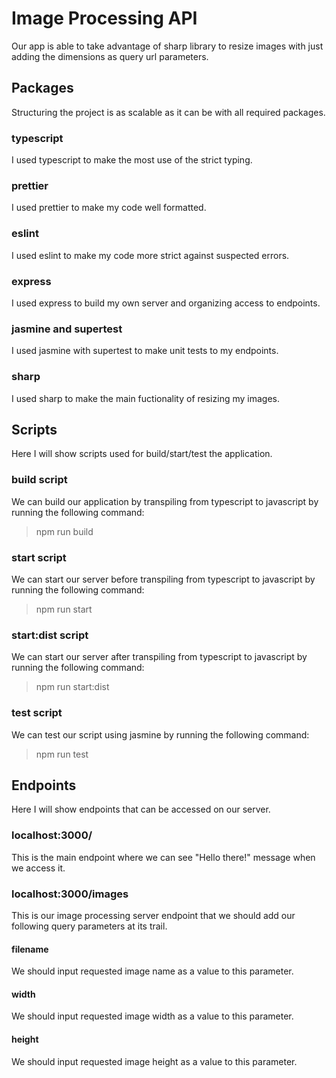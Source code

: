 # Image Processing API
Our app is able to take advantage of sharp library to resize images with just adding the dimensions as query url parameters. 

## Packages
Structuring the project is as scalable as it can be with all required packages.
### typescript
I used typescript to make the most use of the strict typing.
### prettier
I used prettier to make my code well formatted.
### eslint
I used eslint to make my code more strict against suspected errors.
### express
I used express to build my own server and organizing access to endpoints.
### jasmine and supertest
I used jasmine with supertest to make unit tests to my endpoints.
### sharp
I used sharp to make the main fuctionality of resizing my images.

## Scripts
Here I will show scripts used for build/start/test the application.
### build script
We can build our application by transpiling from typescript to javascript by running the following command:
> npm run build
### start script
We can start our server before transpiling from typescript to javascript by running the following command:
> npm run start
### start:dist script
We can start our server after transpiling from typescript to javascript by running the following command:
> npm run start:dist
### test script
We can test our script using jasmine by running the following command:
> npm run test

## Endpoints
Here I will show endpoints that can be accessed on our server.
### localhost:3000/
This is the main endpoint where we can see "Hello there!" message when we access it.
### localhost:3000/images
This is our image processing server endpoint that we should add our following query parameters at its trail.
#### filename
We should input requested image name as a value to this parameter.
#### width
We should input requested image width as a value to this parameter.
#### height
We should input requested image height as a value to this parameter.





